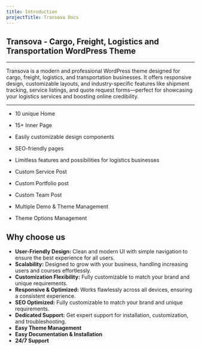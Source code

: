```yaml
---
title: Introduction
projectTitle: Transova Docs
---
```



## Transova - Cargo, Freight, Logistics and Transportation WordPress Theme

---

Transova is a modern and professional WordPress theme designed for cargo, freight, logistics, and transportation businesses. It offers responsive design, customizable layouts, and industry-specific features like shipment tracking, service listings, and quote request forms—perfect for showcasing your logistics services and boosting online credibility.

---

- 10 unique Home

- 15+ Inner Page

- Easily customizable design components

- SEO-friendly pages

- Limitless features and possibilities for logistics businesses

- Custom Service Post 

- Custom Portfolio post

- Custom Team Post

- Multiple Demo & Theme Management

- Theme Options Management

## Why choose us

- <strong>User-Friendly Design:</strong> Clean and modern UI with simple navigation to ensure the best experience for all users.
- <strong>Scalability:</strong> Designed to grow with your business, handling increasing users and courses effortlessly.
- <strong>Customization Flexibility:</strong> Fully customizable to match your brand and unique requirements.
- <strong>Responsive & Optimized:</strong> Works flawlessly across all devices, ensuring a consistent experience.
- <strong>SEO Optimized:</strong> Fully customizable to match your brand and unique requirements.
- <strong>Dedicated Support:</strong> Get expert support for installation, customization, and troubleshooting.
- <strong>Easy Theme Management</strong>
- <strong>Easy Documentation & Installation</strong>
- <strong>24/7 Support</strong>
